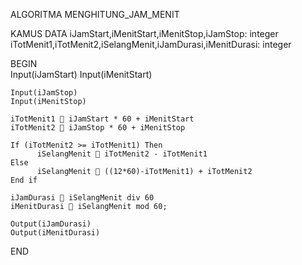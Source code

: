 ALGORITMA MENGHITUNG_JAM_MENIT

KAMUS DATA
iJamStart,iMenitStart,iMenitStop,iJamStop: integer
iTotMenit1,iTotMenit2,iSelangMenit,iJamDurasi,iMenitDurasi: integer

BEGIN  
    Input(iJamStart)
    Input(iMenitStart)
    
    Input(iJamStop)
    Input(iMenitStop)
    
    iTotMenit1  iJamStart * 60 + iMenitStart
    iTotMenit2  iJamStop * 60 + iMenitStop
    
    If (iTotMenit2 >= iTotMenit1) Then
          iSelangMenit  iTotMenit2 - iTotMenit1
    Else 
          iSelangMenit  ((12*60)-iTotMenit1) + iTotMenit2
    End if 
    
    iJamDurasi  iSelangMenit div 60
    iMenitDurasi  iSelangMenit mod 60;
  
    Output(iJamDurasi)
    Output(iMenitDurasi)

END
